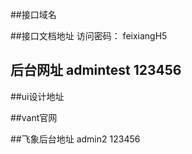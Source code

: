##接口域名 [](http://apitest.fx.58qf.com)

##接口文档地址[](https://www.showdoc.com.cn/1502949522209892/7258119128656982)  访问密码： feixiangH5

## 后台网址 [](http://apitest.fx.58qf.com)  admintest 123456 

##ui设计地址[](https://app.mockplus.cn/app/57i2NqTsw7C-/specs/design/_zHEEUe44mIU)
 
##vant官网 [](https://youzan.github.io/vant/#/zh-CN/calendar)


##飞象后台地址  [](http://fx.58qf.com/#/index)   admin2  123456
 
 
 
 